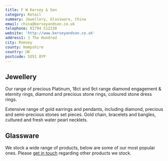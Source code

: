 ```yaml
---
title: F W Kersey & Son
category: Retail
summary: Jewellery, Glassware, China
email: china@kerseyandson.co.uk
telephone: 01794 512230
website: 'http://www.kerseyandson.co.uk'
address1: 3 The Hundred
city: Romsey
county: Hampshire
country: UK
postcode: SO51 8YP
---
```

## Jewellery

Our range of precious Platinum, 18ct and 9ct range diamond engagement & eternity rings, diamond and precious stone rings, coloured stone dress rings.

Extensive range of gold earrings and pendants, including diamond, precious and semi-precious stones set pieces. Gold chain, bracelets and bangles, cultured and fresh water pearl necklets.

## Glassware

We stock a wide range of products, below are some of our most popular ones. Please [get in touch]("http:/www.kerseyandson.co.uk/contact/") regarding other products we stock.
